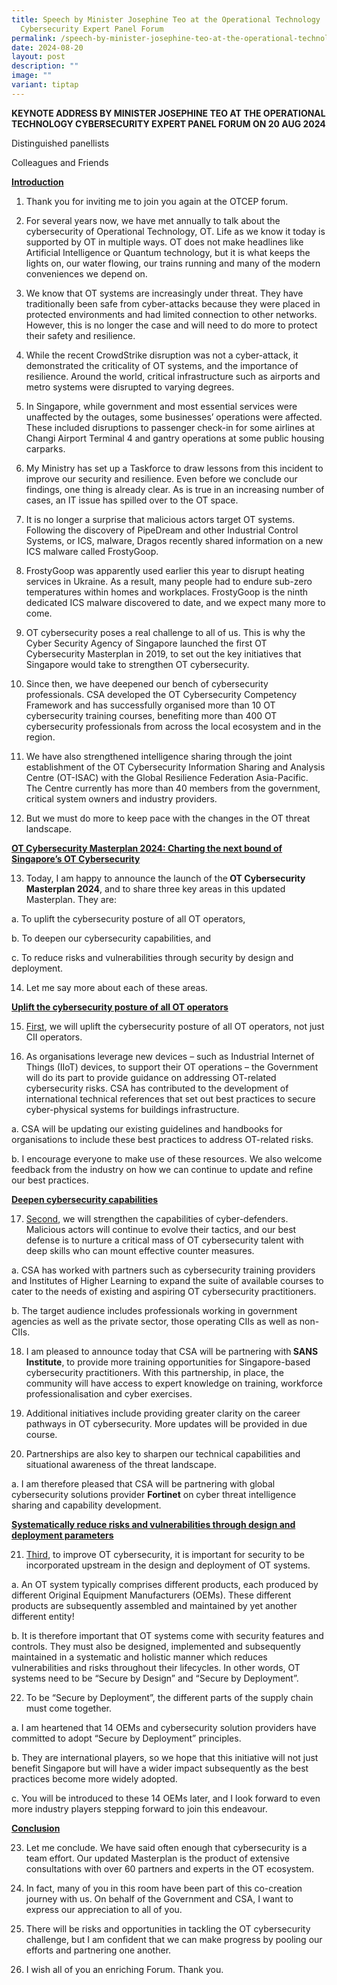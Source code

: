```yaml
---
title: Speech by Minister Josephine Teo at the Operational Technology
  Cybersecurity Expert Panel Forum
permalink: /speech-by-minister-josephine-teo-at-the-operational-technology-cybersecurity-expert-panel-forum/
date: 2024-08-20
layout: post
description: ""
image: ""
variant: tiptap
---
```

<p><strong>KEYNOTE ADDRESS BY MINISTER JOSEPHINE TEO AT THE OPERATIONAL TECHNOLOGY CYBERSECURITY EXPERT PANEL FORUM ON 20 AUG 2024</strong>
</p>
<p>Distinguished panellists</p>
<p>Colleagues and Friends</p>
<p><strong><u>Introduction</u></strong>
</p>
<ol data-tight="true" class="tight">
<li>
<p>Thank you for inviting me to join you again at the OTCEP forum.</p>
</li>
<li>
<p>For several years now, we have met annually to talk about the cybersecurity
of Operational Technology, OT. Life as we know it today is supported by
OT in multiple ways. OT does not make headlines like Artificial Intelligence
or Quantum technology, but it is what keeps the lights on, our water flowing,
our trains running and many of the modern conveniences we depend on.</p>
</li>
<li>
<p>We know that OT systems are increasingly under threat. They have traditionally
been safe from cyber-attacks because they were placed in protected environments
and had limited connection to other networks. However, this is no longer
the case and will need to do more to protect their safety and resilience.</p>
</li>
<li>
<p>While the recent CrowdStrike disruption was not a cyber-attack, it demonstrated
the criticality of OT systems, and the importance of resilience. Around
the world, critical infrastructure such as airports and metro systems were
disrupted to varying degrees.</p>
</li>
<li>
<p>In Singapore, while government and most essential services were unaffected
by the outages, some businesses’ operations were affected. These included
disruptions to passenger check-in for some airlines at Changi Airport Terminal
4 and gantry operations at some public housing carparks.</p>
</li>
<li>
<p>My Ministry has set up a Taskforce to draw lessons from this incident
to improve our security and resilience. Even before we conclude our findings,
one thing is already clear. As is true in an increasing number of cases,
an IT issue has spilled over to the OT space.</p>
</li>
<li>
<p>It is no longer a surprise that malicious actors target OT systems. Following
the discovery of PipeDream and other Industrial Control Systems, or ICS,
malware, Dragos recently shared information on a new ICS malware called
FrostyGoop.</p>
</li>
<li>
<p>FrostyGoop was apparently used earlier this year to disrupt heating services
in Ukraine. As a result, many people had to endure sub-zero temperatures
within homes and workplaces. FrostyGoop is the ninth dedicated ICS malware
discovered to date, and we expect many more to come.</p>
</li>
<li>
<p>OT cybersecurity poses a real challenge to all of us. This is why the
Cyber Security Agency of Singapore launched the first OT Cybersecurity
Masterplan in 2019, to set out the key initiatives that Singapore would
take to strengthen OT cybersecurity.</p>
</li>
<li>
<p>Since then, we have deepened our bench of cybersecurity professionals.
CSA developed the OT Cybersecurity Competency Framework and has successfully
organised more than 10 OT cybersecurity training courses, benefiting more
than 400 OT cybersecurity professionals from across the local ecosystem
and in the region.</p>
</li>
<li>
<p>We have also strengthened intelligence sharing through the joint establishment
of the OT Cybersecurity Information Sharing and Analysis Centre (OT-ISAC)
with the Global Resilience Federation Asia-Pacific. The Centre currently
has more than 40 members from the government, critical system owners and
industry providers.</p>
</li>
<li>
<p>But we must do more to keep pace with the changes in the OT threat landscape.</p>
</li>
</ol>
<p><strong><u>OT Cybersecurity Masterplan 2024: Charting the next bound of Singapore’s OT Cybersecurity</u></strong>
</p>
<ol start="13" data-tight="true" class="tight">
<li>
<p>Today, I am happy to announce the launch of the<strong> OT Cybersecurity Masterplan 2024</strong>,
and to share three key areas in this updated Masterplan. They are:</p>
</li>
</ol>
<p>a. To uplift the cybersecurity posture of all OT operators,</p>
<p>b. To deepen our cybersecurity capabilities, and</p>
<p>c. To reduce risks and vulnerabilities through security by design and
deployment.</p>
<ol start="14" data-tight="true" class="tight">
<li>
<p>Let me say more about each of these areas.</p>
</li>
</ol>
<p><strong><u>Uplift the cybersecurity posture of all OT operators</u></strong>
</p>
<ol start="15" data-tight="true" class="tight">
<li>
<p><u>First</u>, we will uplift the cybersecurity posture of all OT operators,
not just CII operators.</p>
</li>
<li>
<p>As organisations leverage new devices – such as Industrial Internet of
Things (IIoT) devices, to support their OT operations – the Government
will do its part to provide guidance on addressing OT-related cybersecurity
risks. CSA has contributed to the development of international technical
references that set out best practices to secure cyber-physical systems
for buildings infrastructure.</p>
</li>
</ol>
<p>a. CSA will be updating our existing guidelines and handbooks for organisations
to include these best practices to address OT-related risks.</p>
<p>b. I encourage everyone to make use of these resources. We also welcome
feedback from the industry on how we can continue to update and refine
our best practices.</p>
<p><strong><u>Deepen cybersecurity capabilities</u></strong>
</p>
<ol start="17" data-tight="true" class="tight">
<li>
<p><u>Second</u>, we will strengthen the capabilities of cyber-defenders.
Malicious actors will continue to evolve their tactics, and our best defense
is to nurture a critical mass of OT cybersecurity talent with deep skills
who can mount effective counter measures.</p>
</li>
</ol>
<p>a. CSA has worked with partners such as cybersecurity training providers
and Institutes of Higher Learning to expand the suite of available courses
to cater to the needs of existing and aspiring OT cybersecurity practitioners.</p>
<p>b. The target audience includes professionals working in government agencies
as well as the private sector, those operating CIIs as well as non-CIIs.</p>
<ol start="18" data-tight="true" class="tight">
<li>
<p>I am pleased to announce today that CSA will be partnering with<strong> SANS Institute</strong>,
to provide more training opportunities for Singapore-based cybersecurity
practitioners. With this partnership, in place, the community will have
access to expert knowledge on training, workforce professionalisation and
cyber exercises.</p>
</li>
<li>
<p>Additional initiatives include providing greater clarity on the career
pathways in OT cybersecurity. More updates will be provided in due course.</p>
</li>
<li>
<p>Partnerships are also key to sharpen our technical capabilities and situational
awareness of the threat landscape.</p>
</li>
</ol>
<p>a. I am therefore pleased that CSA will be partnering with global cybersecurity
solutions provider <strong>Fortinet</strong> on cyber threat intelligence
sharing and capability development.</p>
<p><strong><u>Systematically reduce risks and vulnerabilities through design and deployment parameters</u></strong>
</p>
<ol start="21" data-tight="true" class="tight">
<li>
<p><u>Third</u>, to improve OT cybersecurity, it is important for security
to be incorporated upstream in the design and deployment of OT systems.</p>
</li>
</ol>
<p>a. An OT system typically comprises different products, each produced
by different Original Equipment Manufacturers (OEMs). These different products
are subsequently assembled and maintained by yet another different entity!</p>
<p>b. It is therefore important that OT systems come with security features
and controls. They must also be designed, implemented and subsequently
maintained in a systematic and holistic manner which reduces vulnerabilities
and risks throughout their lifecycles. In other words, OT systems need
to be “Secure by Design” and “Secure by Deployment”.</p>
<ol start="22" data-tight="true" class="tight">
<li>
<p>To be “Secure by Deployment”, the different parts of the supply chain
must come together.</p>
</li>
</ol>
<p>a. I am heartened that 14 OEMs and cybersecurity solution providers have
committed to adopt “Secure by Deployment” principles.</p>
<p>b. They are international players, so we hope that this initiative will
not just benefit Singapore but will have a wider impact subsequently as
the best practices become more widely adopted.</p>
<p>c. You will be introduced to these 14 OEMs later, and I look forward to
even more industry players stepping forward to join this endeavour.</p>
<p><strong><u>Conclusion</u></strong>
</p>
<ol start="23" data-tight="true" class="tight">
<li>
<p>Let me conclude. We have said often enough that cybersecurity is a team
effort. Our updated Masterplan is the product of extensive consultations
with over 60 partners and experts in the OT ecosystem.</p>
</li>
<li>
<p>In fact, many of you in this room have been part of this co-creation journey
with us. On behalf of the Government and CSA, I want to express our appreciation
to all of you.</p>
</li>
<li>
<p>There will be risks and opportunities in tackling the OT cybersecurity
challenge, but I am confident that we can make progress by pooling our
efforts and partnering one another.</p>
</li>
<li>
<p>I wish all of you an enriching Forum. Thank you.</p>
</li>
</ol>
<p></p>